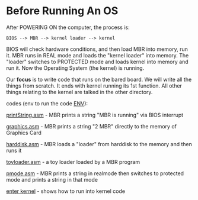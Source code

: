 Before Running An OS
====================

After POWERING ON the computer, the process is:

    BIOS --> MBR --> kernel loader --> kernel

BIOS will check hardware conditions, and then load MBR into memory,
run it.
MBR runs in REAL mode and loads the "kernel loader" into memory.
The "loader" switches to PROTECTED mode and loads kernel
into memory and run it. Now the Operating System (the kernel) is running.

Our **focus** is to write code that runs on the bared board.
We will write all the things from scratch. It ends with kernel
running its 1st function.
All other things relating to the kernel are talked
in the other directory.

codes (env to run the code [ENV][bochs env]):

[printString.asm](./printString.asm) - MBR prints a string
"MBR is running" via BIOS interrupt

[graphics.asm](./graphics.asm) - MBR prints a string
"2 MBR" directly to the memory of Graphics Card

[harddisk.asm](./harddisk.asm) - MBR loads a "loader" from
harddisk to the memory and then runs it

[toyloader.asm](./toyloader.asm) - a toy loader loaded by
a MBR program

[pmode.asm](./pmode.asm) - MBR prints a string in realmode then
switches to protected mode and prints a string in that mode

[enter kernel](./kernel/) - shows how to run into kernel code

[bochs env]: https://hzget.github.io/notes/os/bare/env.md


